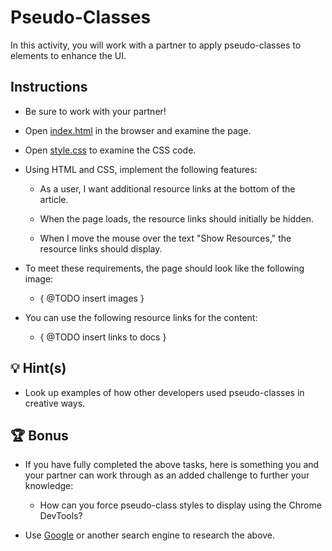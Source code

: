 # Pseudo-Classes

In this activity, you will work with a partner to apply pseudo-classes to elements to enhance the UI.

## Instructions

* Be sure to work with your partner!

* Open [index.html](./Unsolved/index.html) in the browser and examine the page.

* Open [style.css](./Unsolved/assets/css/style.css) to examine the CSS code.

* Using HTML and CSS, implement the following features:

  * As a user, I want additional resource links at the bottom of the article.

  * When the page loads, the resource links should initially be hidden.

  * When I move the mouse over the text "Show Resources," the resource links should display.

* To meet these requirements, the page should look like the following image:

  * { @TODO insert images }

* You can use the following resource links for the content:

  * { @TODO insert links to docs }

## 💡 Hint(s)

* Look up examples of how other developers used pseudo-classes in creative ways.

## 🏆 Bonus

* If you have fully completed the above tasks, here is something you and your partner can work through as an added challenge to further your knowledge:

  * How can you force pseudo-class styles to display using the Chrome DevTools?

* Use [Google](https://www.google.com) or another search engine to research the above.

